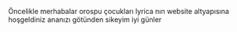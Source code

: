 Öncelikle merhabalar orospu çocukları lyrica nın website altyapısına hoşgeldiniz ananızı götünden sikeyim iyi günler
